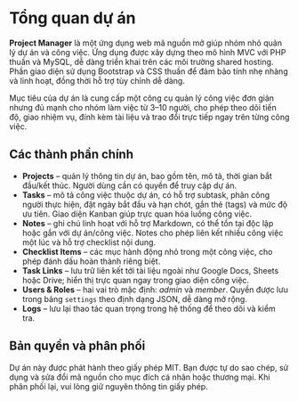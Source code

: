 # Tổng quan dự án

**Project Manager** là một ứng dụng web mã nguồn mở giúp nhóm nhỏ quản lý dự án và công việc. Ứng dụng được xây dựng theo mô hình MVC với PHP thuần và MySQL, dễ dàng triển khai trên các môi trường shared hosting. Phần giao diện sử dụng Bootstrap và CSS thuần để đảm bảo tính nhẹ nhàng và linh hoạt, đồng thời hỗ trợ tùy chỉnh dễ dàng.

Mục tiêu của dự án là cung cấp một công cụ quản lý công việc đơn giản nhưng đủ mạnh cho nhóm làm việc từ 3–10 người, cho phép theo dõi tiến độ, giao nhiệm vụ, đính kèm tài liệu và trao đổi trực tiếp ngay trên từng công việc.

## Các thành phần chính

* **Projects** – quản lý thông tin dự án, bao gồm tên, mô tả, thời gian bắt đầu/kết thúc. Người dùng cần có quyền để truy cập dự án.
* **Tasks** – mô tả công việc thuộc dự án, có hỗ trợ subtask, phân công người thực hiện, đặt ngày bắt đầu và hạn chót, gắn thẻ (tags) và mức độ ưu tiên. Giao diện Kanban giúp trực quan hóa luồng công việc.
* **Notes** – ghi chú linh hoạt với hỗ trợ Markdown, có thể tồn tại độc lập hoặc gắn với dự án/công việc. Notes cho phép liên kết nhiều công việc một lúc và hỗ trợ checklist nội dung.
* **Checklist Items** – các mục hành động nhỏ trong một công việc, cho phép đánh dấu hoàn thành riêng biệt.
* **Task Links** – lưu trữ liên kết tới tài liệu ngoài như Google Docs, Sheets hoặc Drive; hiển thị trực quan ngay trong giao diện công việc.
* **Users & Roles** – hai vai trò mặc định: *admin* và *member*. Quyền được lưu trong bảng `settings` theo định dạng JSON, dễ dàng mở rộng.
* **Logs** – lưu lại thao tác quan trọng trong hệ thống để theo dõi và kiểm tra.

## Bản quyền và phân phối

Dự án này được phát hành theo giấy phép MIT. Bạn được tự do sao chép, sử dụng và sửa đổi mã nguồn cho mục đích cá nhân hoặc thương mại. Khi phân phối lại, vui lòng giữ nguyên thông tin giấy phép.